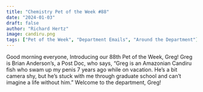 ```yaml
---
title: "Chemistry Pet of the Week #88"
date: "2024-01-03"
draft: false
author: "Richard Hertz"
image: candiru.png
tags: ["Pet of the Week", "Department Emails", "Around the Department"]
---
```


Good morning everyone,
Introducing our 88th Pet of the Week, Greg!  Greg is Brian Anderson’s, a Post Doc, who says, “Greg is an Amazonian Candiru fish who swam up my penis 7 years ago while on vacation.  He’s a bit camera shy, but he’s stuck with me through graduate school and can’t imagine a life without him.”  Welcome to the department, Greg!